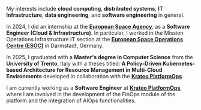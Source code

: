 


My interests include **cloud computing**, **distributed systems**, **IT Infrastructure**, **data engineering**, and **software engineering** in general.

In 2024, I did an internship at the [**European Space Agency**](https://www.esa.int/), as a **Software Engineer (Cloud & Infrastructure)**. In particular, I worked in the Mission Operations Infrastructure IT section at the [**European Space Operations Centre (ESOC)**](https://www.esa.int/About_Us/ESOC) in Darmstadt, Germany.

In 2025, I graduated with a **Master's degree in Computer Science** from the **University of Trento**, Italy with a theses titled: **A Policy-Driven Kubernetes-based Architecture for Resource Management in Multi-Cloud Environments** developed in collaboration with the [**Krateo PlatformOps**](https://krateo.io/).

I am currently working as a **Software Engineer** at [**Krateo PlatformOps**](https://krateo.io/), where I am involved in the development of the FinOps module of the platform and the integration of AIOps functionalities. 

<br>
